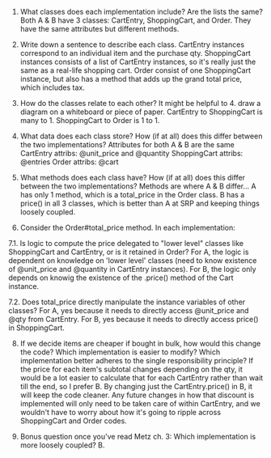 1. What classes does each implementation include? Are the lists the same?
  Both A & B have 3 classes: CartEntry, ShoppingCart, and Order.  They have the same attributes but different methods.

2. Write down a sentence to describe each class.
  CartEntry instances correspond to an individual item and the purchase qty.
  ShoppingCart instances consists of a list of CartEntry instances, so it's really just the same as a real-life shopping cart.
  Order consist of one ShoppingCart instance, but also has a method that adds up the grand total price, which includes tax.

3. How do the classes relate to each other? It might be helpful to 4. draw a diagram on a whiteboard or piece of paper.
  CartEntry to ShoppingCart is many to 1.
  ShoppingCart to Order is 1 to 1.

5. What data does each class store? How (if at all) does this differ between the two implementations?
  Attributes for both A & B are the same
  CartEntry attribs: @unit_price and @quantity
  ShoppingCart attribs: @entries
  Order attribs: @cart

6. What methods does each class have? How (if at all) does this differ between the two implementations?
  Methods are where A & B differ...
  A has only 1 method, which is a total_price in the Order class.
  B has a price() in all 3 classes, which is better than A at SRP and keeping things loosely coupled.

7. Consider the Order#total_price method. In each implementation:

7.1. Is logic to compute the price delegated to "lower level" classes like ShoppingCart and CartEntry, or is it retained in Order?
  For A, the logic is dependent on knowledge on 'lower level' classes (need to know existence of @unit_price and @quantity in CartEntry instances). For B, the logic only depends on knowig the existence of the .price() method of the Cart instance.  

7.2. Does total_price directly manipulate the instance variables of other classes?
  For A, yes because it needs to directly access @unit_price and @qty from CartEntry.
  For B, yes because it needs to directly access price() in ShoppingCart.

8. If we decide items are cheaper if bought in bulk, how would this change the code? Which implementation is easier to modify?
Which implementation better adheres to the single responsibility principle?
  If the price for each item's subtotal changes depending on the qty, it would be a lot easier to calculate that for each CartEntry rather than wait till the end, so I prefer B.  By changing just the CartEntry.price() in B, it will keep the code cleaner. Any future changes in how that discount is implemented will only need to be taken care of within CartEntry, and we wouldn't have to worry about how it's going to ripple across ShoppingCart and Order codes.
  
9. Bonus question once you've read Metz ch. 3: Which implementation is more loosely coupled?
  B.